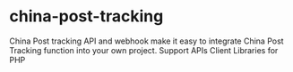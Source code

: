 # china-post-tracking
China Post tracking API and webhook make it easy to integrate China Post Tracking function into your own project. Support APIs Client Libraries for PHP
